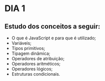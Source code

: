 # DIA 1

## Estudo dos conceitos a seguir:

   - O que é JavaScript e para que é utilizado;
   - Variáveis;
   - Tipos primitivos;
   - Tipagem dinâmica;
   - Operadores de atribuição;
   - Operadores aritméticos;
   - Operadores lógicos;
   - Estruturas condicionais.

